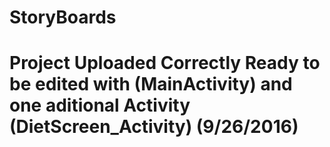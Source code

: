 # StoryBoards
# Project Uploaded Correctly Ready to be edited with (MainActivity) and one aditional Activity (DietScreen_Activity) (9/26/2016)
